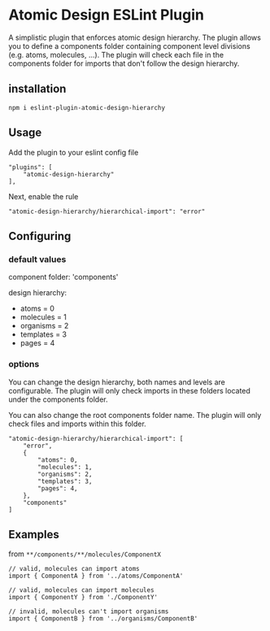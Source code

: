 # Atomic Design ESLint Plugin
A simplistic plugin that enforces atomic design hierarchy. 
The plugin allows you to define a components folder containing component level divisions (e.g. atoms, molecules, ...).
The plugin will check each file in the components folder for imports that don't follow the design hierarchy.

## installation

``npm i eslint-plugin-atomic-design-hierarchy``

## Usage

Add the plugin to your eslint config file

```
"plugins": [
    "atomic-design-hierarchy"
],
```

Next, enable the rule

``"atomic-design-hierarchy/hierarchical-import": "error"``

## Configuring

### default values

component folder: 'components'

design hierarchy: 
* atoms = 0
* molecules = 1
* organisms = 2
* templates = 3
* pages = 4

### options
You can change the design hierarchy, both names and levels are configurable. 
The plugin will only check imports in these folders located under the components folder. 

You can also change the root components folder name. 
The plugin will only check files and imports within this folder.
```
"atomic-design-hierarchy/hierarchical-import": [
    "error",
    {
        "atoms": 0,
        "molecules": 1,
        "organisms": 2,
        "templates": 3,
        "pages": 4,
    },
    "components"
]
```

## Examples

from `**/components/**/molecules/ComponentX`

```
// valid, molecules can import atoms
import { ComponentA } from '../atoms/ComponentA'

// valid, molecules can import molecules
import { ComponentY } from './ComponentY'

// invalid, molecules can't import organisms
import { ComponentB } from '../organisms/ComponentB'
```
